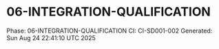 # 06-INTEGRATION-QUALIFICATION
Phase: 06-INTEGRATION-QUALIFICATION
CI: CI-SD001-002
Generated: Sun Aug 24 22:41:10 UTC 2025
